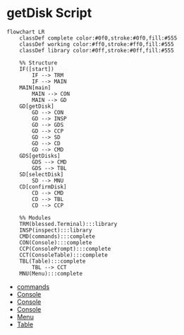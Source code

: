 # getDisk Script
```mermaid
flowchart LR
    classDef complete color:#0f0,stroke:#0f0,fill:#555
    classDef working color:#ff0,stroke:#ff0,fill:#555
    classDef library color:#0ff,stroke:#0ff,fill:#555

    %% Structure
    IF([start])
        IF --> TRM
        IF --> MAIN
    MAIN[main]
        MAIN --> CON
        MAIN --> GD
    GD[getDisk]
        GD --> CON
        GD --> INSP
        GD --> GDS
        GD --> CCP
        GD --> SD
        GD --> CD
        GD --> CMD
    GDS[getDisks]
        GDS --> CMD
        GDS --> TBL
    SD[selectDisk]
        SD --> MNU
    CD[confirmDisk]
        CD --> CMD
        CD --> TBL
        CD --> CCP

    %% Modules
    TRM(blessed.Terminal):::library
    INSP(inspect):::library
    CMD(commands):::complete
    CON(Console):::complete
    CCP(ConsolePrompt):::complete
    CCT(ConsoleTable):::complete
    TBL(Table):::complete
        TBL --> CCT
    MNU(Menu):::complete
```
* [commands](commands.md)
* [Console](console.md#console)
* [Console](console.md#consoleprompt)
* [Console](console.md#consoletable)
* [Menu](menu.md)
* [Table](table.md)
